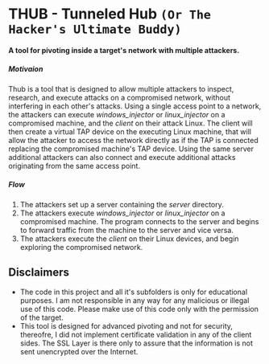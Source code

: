 # THUB - Tunneled Hub `(Or The Hacker's Ultimate Buddy)`
**A tool for pivoting inside a target's network with multiple attackers.**

##### Motivaion
Thub is a tool that is designed to allow multiple attackers to inspect, research, and execute attacks on a compromised network, without interfering in each other's attacks. Using a single access point to a network, the attackers can execute _windows_injector_ or _linux_injector_ on a compromised machine, and the _client_ on their attack Linux.
The client will then create a virtual TAP device on the executing Linux machine, that will allow the attacker to access the network directly as if the TAP is connected replacing the compromised machine's TAP device.
Using the same server additional attackers can also connect and execute additional attacks originating from the same access point.

##### Flow
1. The attackers set up a server containing the _server_ directory.
2. The attackers execute _windows_injector_ or _linux_injector_ on a compromised machine. The program connects to the server and begins to forward traffic from the machine to the server and vice versa.
3. The attackers execute the _client_ on their Linux devices, and begin exploring the compromised network.

## Disclaimers
* The code in this project and all it's subfolders is only for educational purposes. I am not responsible in any way for any malicious or illegal use of this code. Please make use of this code only with the permission of the target.
* This tool is designed for advanced pivoting and not for security, thereofre, I did not implement certificate validation in any of the client sides. The SSL Layer is there only to assure that the information is not sent unencrypted over the Internet.
